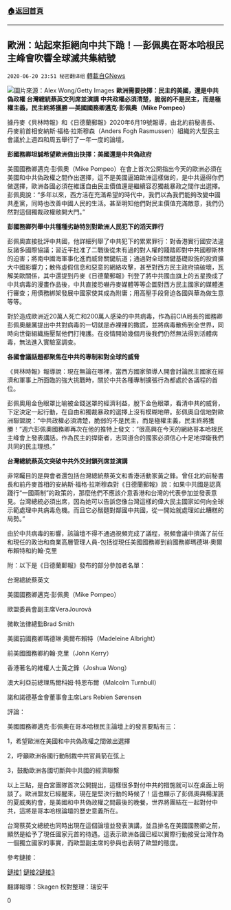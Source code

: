 ###  [:house:返回首頁](https://github.com/ourhimalayas/txt)
---

## 歐洲：站起來拒絕向中共下跪！—彭佩奧在哥本哈根民主峰會吹響全球滅共集結號
`2020-06-20 23:51 秘密翻译组` [轉載自GNews](https://gnews.org/zh-hant/240926/)

![](https://gnews.org/wp-content/uploads/2020/06/cropped_pompeo-2.jpeg)圖片來源：Alex Wong/Getty Images
**歐洲需要抉擇：民主的美國，還是中共偽政權
台灣總統蔡英文列席並演講
中共政權必須清楚，脆弱的不是民主，而是極權主義，民主終將獲勝
—美國國務卿邁克·彭佩奧（Mike Pompeo）**

據丹麥《貝林時報》和《日德蘭郵報》2020年6月19號報導，由北約前秘書長、丹麥前首相安納斯·福格·拉斯穆森（Anders Fogh Rasmussen）組織的大型民主會議於上週四和周五舉行了一年一度的論壇。

**彭國務卿坦誠希望歐洲做出抉擇：美國還是中共偽政府**

美國國務卿邁克·彭佩奧（Mike Pompeo）在會上首次公開指出今天的歐洲必須在美國和中共偽政權之間作出選擇，這不是美國逼廹歐洲這樣做的，是中共逼得你們做選擇，歐洲各國必須在維護自由民主價值還是繼續容忍獨裁暴政之間作出選擇。彭佩奧說：“多年以來，西方活在充滿希望的時代中，我們以為我們能夠改變中國共產黨，同時也改善中國人民的生活。甚至明知他們對民主價值充滿敵意，我們仍然對這個獨裁政權敞開大門。”

**彭國務卿列舉中共種種劣跡特別對歐洲人民犯下的滔天罪行**

彭佩奧直接批評中共國，他詳細列舉了中共犯下的累累罪行：對香港實行國安法違反諸多國際協議；習近平批准了二戰後從未有過的對人權的踐踏即對中共國穆斯林的迫害；將南中國海軍事化進而威脅關鍵航道；通過對全球關鍵基礎設施的投資擴大中國影響力；散佈虛假信息和惡意的網絡攻擊，甚至對西方民主政府搞破壞，瓦解美歐關係，其中還提到丹麥《日德蘭郵報》刊登了將中共國血旗上的五星換成了中共病毒的漫畫作品後，中共直接恐嚇丹麥媒體等等企圖對西方民主國家的媒體進行審查；用債務綁架發展中國家使其成為附庸；用高壓手段脅迫各國與華為做生意等等。

對於造成歐洲近20萬人死亡和200萬人感染的中共病毒，作為前CIA局長的國務卿彭佩奧嚴厲提出中共對病毒的一切就是赤裸裸的撒謊，並將病毒散佈到全世界，同時向世衛組織施壓幫他們打掩護。在疫情開始幾個月後我們仍然無法得到活體病毒，無法進入實驗室調查。

**各國會議話題都聚焦在中共的專制和對全球的威脅**

《貝林時報》報導說：現在無論在哪裡，當西方國家領導人開會討論民主國家在經濟和軍事上所面臨的強大挑戰時，關於中共各種專制擴張行為都處於各議程的首位。

彭佩奧用金色眼罩比喻被金錢迷罩的經濟利益，脫下金色眼罩，看清中共的威脅，下定決定一起行動，在自由和獨裁暴政的選擇上沒有模糊地帶。彭佩奧自信地對歐洲聯盟說：“中共政權必須清楚，脆弱的不是民主，而是極權主義，民主終將獲勝！”週六彭佩奧國務卿再次在他的推特上發文：”很高興在今天的網絡哥本哈根民主峰會上發表講話。作為民主的捍衛者，志同道合的國家必須信心十足地捍衛我們共同的民主理想。”

**台灣總統蔡英文突破中共外交封鎖列席並演講**

非常矚目的是與會者還包括台灣總統蔡英文和香港活動家黃之鋒。曾任北約前秘書長和前丹麥首相的安納斯·福格·拉斯穆森對《日德蘭郵報》說：如果中共國是認真踐行“一國兩制”的政策的，那麼他們不應該介意香港和台灣的代表參加並發表意見。台灣總統必須出席，因為她可以告訴您像台灣這樣的偉大民主國家如何向全球示範處理中共病毒危機。而且它必鬚麵對鄰國中共國，從一開始就處理如此糟糕的局勢。”

由於中共病毒的影響，該論壇不得不通過視頻完成了議程，視頻會議中擠滿了前任和現任的政治和商業高層管理人員-包括從現任美國國務卿到前國務卿瑪德琳·奧爾布賴特和約翰·克里

附：以下是《日德蘭郵報》發布的部分參加者名單：

台灣總統蔡英文

美國國務卿邁克·彭佩奧（Mike Pompeo）

歐盟委員會副主席VeraJourová

微軟法律總監Brad Smith

美國前國務卿瑪德琳·奧爾布賴特（Madeleine Albright）

前美國國務卿約翰·克里（John Kerry）

香港著名的維權人士黃之鋒（Joshua Wong）

澳大利亞前總理馬爾科姆·特恩布爾（Malcolm Turnbull）

諾和諾德基金會董事會主席Lars Rebien Sørensen

評論：

美國國務卿邁克·彭佩奧在哥本哈根民主論壇上的發言要點有三：

1，希望歐洲在美國和中共偽政權之間做出選擇

2，呼籲歐洲各國行動制裁中共官員箭在弦上

3，鼓勵歐洲各國切斷與中共國的經濟聯繫

以上三點，是白宮團隊首次公開提出，這樣很多對付中共的措施就可以在桌面上明談了。歐洲盟友已經醒來，現在是堅決行動的時候了！這也顯示了彭佩奧與楊潔篪的夏威夷約會，是美國和中共偽政權之間最後的晚餐，世界將團結在一起對付中共，這將是哥本哈根論壇的歷史意義所在。

台灣蔡英文總統也同時出現在這個論壇並發表演講，並且排名在美國國務卿之前，顯然是給予了現任國家元首的待遇。這表示歐洲各國已經以實際行動接受台灣作為一個獨立國家的事實，而歐盟副主席的參與也表明了歐盟的態度。

參考鏈接：

[鏈接1](https://jyllands-posten.dk/international/ECE12230339/forsker-foghs-demokratimoede-falder-i-daarlig-jord-i-kina/)
[鏈接2](https://www.berlingske.dk/globalt/mike-pompeo-langede-haardt-ud-efter-kina-paa-koebenhavn-konference-det-er)[鏈接3](https://www.state.gov/secretary-michael-r-pompeo-at-the-virtual-copenhagen-democracy-summit/)

翻譯報導：Skagen
校對整理：瑞安平

0
